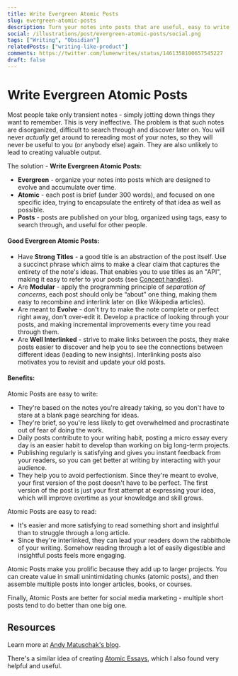```yaml
---
title: Write Evergreen Atomic Posts
slug: evergreen-atomic-posts
description: Turn your notes into posts that are useful, easy to write, easy to discover,  fun to read, and add up to productive output.
social: /illustrations/post/evergreen-atomic-posts/social.png
tags: ["Writing", "Obsidian"]
relatedPosts: ["writing-like-product"]
comments: https://twitter.com/lumenwrites/status/1461358100657545227
draft: false
---
```


<h1 className="h1-header orange">Write Evergreen Atomic Posts</h1>

Most people take only transient notes - simply jotting down things they want to remember. This is very ineffective. The problem is that such notes are disorganized, difficult to search through and discover later on. You will never *actually* get around to rereading most of your notes, so they will never be useful to you (or anybody else) again. They are also unlikely to lead to creating valuable output.

The solution - **Write Evergreen Atomic Posts**:
- **Evergreen** - organize your notes into posts which are designed to evolve and accumulate over time.
- **Atomic** - each post is brief (under 300 words), and focused on one specific idea, trying to encapsulate the entirety of that idea as well as possible. 
- **Posts** - posts are published on your blog, organized using tags, easy to search through, and useful for other people.

#### Good Evergreen Atomic Posts:
- Have **Strong Titles** - a good title is an abstraction of the post itself. Use a succinct phrase which aims to make a clear claim that captures the entirety of the note's ideas. That enables you to use titles as an "API", making it easy to refer to your posts (see [Concept handles](https://publish.obsidian.md/andymatuschak/Andy+Matuschak/Concept+handles%2C+after+Alexander)).
- Are **Modular** - apply the programming principle of *separation of concerns*, each post should only be “about” one thing, making them easy to recombine and interlink later on  (like Wikipedia articles).
- Are meant to **Evolve** - don't try to make the note complete or perfect right away, don't over-edit it. Develop a practice of looking through your posts, and making incremental improvements every time you read through them.
- Are **Well Interlinked**  - strive to make links between the posts, they make posts easier to discover and help you to see the connections between different ideas (leading to new insights). Interlinking posts also motivates you to revisit and update your old posts.

#### Benefits:
Atomic Posts are easy to write:
- They're based on the notes you're already taking, so you don't have to stare at a blank page searching for ideas. 
- They're brief, so you're less likely to get overwhelmed and procrastinate out of fear of doing the work.
- Daily posts contribute to your writing habit, posting a micro essay every day is an easier habit to develop than working on big long-term projects.
- Publishing regularly is satisfying and gives you instant feedback from your readers, so you can get better at writing by interacting with your audience.
- They help you to avoid perfectionism. Since they're meant to evolve, your first version of the post doesn't have to be perfect. The first version of the post is just your first attempt at expressing your idea, which will improve overtime as your knowledge and skill grows.

Atomic Posts are easy to read:
- It's easier and more satisfying to read something short and insightful than to struggle through a long article. 
- Since they're interlinked, they can lead your readers down the rabbithole of your writing. Somehow reading through a lot of easily digestible and insightful posts feels more engaging.

Atomic Posts make you prolific because they add up to larger projects. You can create value in small unintimidating chunks (atomic posts), and then assemble multiple posts into longer articles, books, or courses.

Finally, Atomic Posts are better for social media marketing - multiple short posts tend to do better than one big one.

## Resources
Learn more at [Andy Matuschak's blog](https://publish.obsidian.md/andymatuschak/Andy+Matuschak/Evergreen+notes).

There's a similar idea of creating [Atomic Essays](https://www.ship30for30.com/post/how-to-start-writing-online-the-ship-30-for-30-ultimate-guide), which I also found very helpful and useful.

<!--
## Related Posts
<RelatedPost href="">

## Writing Like Coding

</RelatedPost>

<RelatedPost href="">

## On Writing Well
A collection of tips on writing clearly.

</RelatedPost>


complete at any time
refactoring (writing like coding, writing like startup)

maps of content is a separate post.
## Best Practices
Use Maps of Content (separate post)
deas which are too big to get captured succinctly can be high-level overview

- Making a strong claim (creating pressure to support the claim in the note). 
- Or asking a question (creating pressure to figure it out). The goal is to eventually drop the question mark, refactoring it into declarative/imperative notes.
- Scott Alexander's concept handles, word defining an idea.

Interlinked and Organized into [[Maps of Content]].
[[Learn By Teaching]].

https://publish.obsidian.md/andymatuschak/Prefer+note+titles+with+complete+phrases+to+sharpen+claims
https://publish.obsidian.md/andymatuschak/Evergreen+notes+should+be+atomic



https://publish.obsidian.md/andymatuschak/Evergreen+notes+should+be+concept-oriented
Organize notes by concept. Two different books about the same thing - one note.

## Resources/References
[Andy Matuschak on taking Evergreen Notes](https://publish.obsidian.md/andymatuschak/Andy+Matuschak/Evergreen+notes).
> 
The entire note’s ideas can then be referenced using that handle (see [Concept handles, after Alexander](https://publish.obsidian.md/andymatuschak/Andy+Matuschak/Concept+handles%2C+after+Alexander)).
## Related Posts
-->